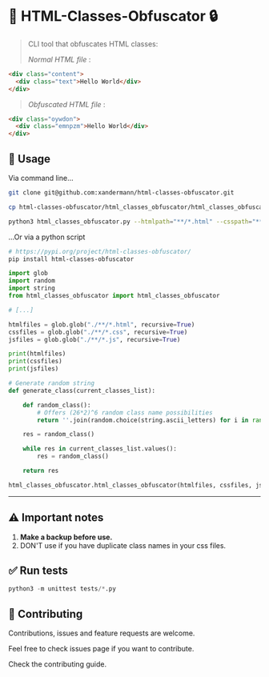 # 👋 HTML-Classes-Obfuscator 🔒

> CLI tool that obfuscates HTML classes:
>
> _Normal HTML file_ :

```html
<div class="content">
  <div class="text">Hello World</div>
</div>
```

> _Obfuscated HTML file_ :

```html
<div class="oywdon">
  <div class="emnpzm">Hello World</div>
</div>
```

## 🚀 Usage

Via command line...

```bash
git clone git@github.com:xandermann/html-classes-obfuscator.git

cp html-classes-obfuscator/html_classes_obfuscator/html_classes_obfuscator.py ./YOUR_PROJECT

python3 html_classes_obfuscator.py --htmlpath="**/*.html" --csspath="**/*.css" --jspath="**/*.js"
```

...Or via a python script

```bash
# https://pypi.org/project/html-classes-obfuscator/
pip install html-classes-obfuscator
```

```python
import glob
import random
import string
from html_classes_obfuscator import html_classes_obfuscator

# [...]

htmlfiles = glob.glob("./**/*.html", recursive=True)
cssfiles = glob.glob("./**/*.css", recursive=True)
jsfiles = glob.glob("./**/*.js", recursive=True)

print(htmlfiles)
print(cssfiles)
print(jsfiles)

# Generate random string
def generate_class(current_classes_list):

    def random_class():
        # Offers (26*2)^6 random class name possibilities
        return ''.join(random.choice(string.ascii_letters) for i in range(6))

    res = random_class()

    while res in current_classes_list.values():
        res = random_class()

    return res

html_classes_obfuscator.html_classes_obfuscator(htmlfiles, cssfiles, jsfiles, generate_class)
```

---

## ⚠️️ Important notes

1. **Make a backup before use.**
2. DON'T use if you have duplicate class names in your css files.

## ✅ Run tests

```python
python3 -m unittest tests/*.py
```

## 🤝 Contributing

Contributions, issues and feature requests are welcome.

Feel free to check issues page if you want to contribute.

Check the contributing guide.
